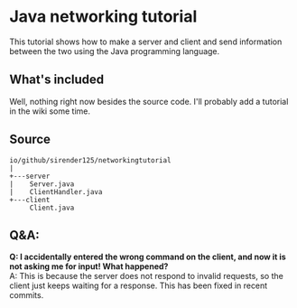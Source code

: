# Java networking tutorial
This tutorial shows how to make a server and client and send information between the two using the Java programming language.

## What's included
Well, nothing right now besides the source code. I'll probably add a tutorial in the wiki some time.

## Source
```
io/github/sirender125/networkingtutorial
|
+---server
|    Server.java
|    ClientHandler.java
+---client
     Client.java
```

## Q&A:
**Q: I accidentally entered the wrong command on the client, and now it is not asking me for input! What happened?**<br/>
A: This is because the server does not respond to invalid requests, so the client just keeps waiting for a response. This has been fixed in recent commits.
